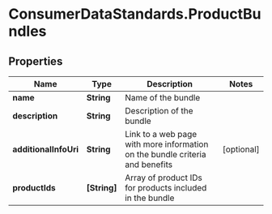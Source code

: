 # ConsumerDataStandards.ProductBundles

## Properties
Name | Type | Description | Notes
------------ | ------------- | ------------- | -------------
**name** | **String** | Name of the bundle | 
**description** | **String** | Description of the bundle | 
**additionalInfoUri** | **String** | Link to a web page with more information on the bundle criteria and benefits | [optional] 
**productIds** | **[String]** | Array of product IDs for products included in the bundle | 



